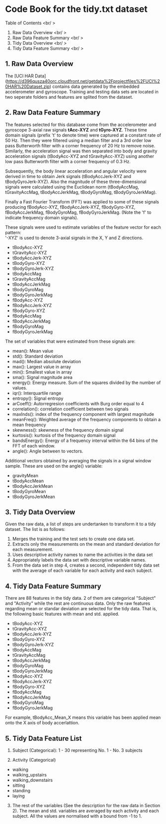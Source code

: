 Code Book for the tidy.txt dataset
==================================
Table of Contents <br/ >
1. Raw Data Overview <br/ >
2. Raw Data Feature Summary <br/ >
3. Tidy Data Overview <br/ >
4. Tidy Data Feature Summary <br/ >

## 1. Raw Data Overview
The [UCI HAR Data] (https://d396qusza40orc.cloudfront.net/getdata%2Fprojectfiles%2FUCI%20HAR%20Dataset.zip) contains data generated by the embedded accelerometer and gyroscope. Training and testing data sets are located in two seperate folders and features are splited from the dataset.

## 2. Raw Data Feature Summary
The features selected for this database come from the accelerometer and gyroscope 3-axial raw signals **tAcc-XYZ** and **tGyro-XYZ**. These time domain signals (prefix 't' to denote time) were captured at a constant rate of 50 Hz. Then they were filtered using a median filter and a 3rd order low pass Butterworth filter with a corner frequency of 20 Hz to remove noise. Similarly, the acceleration signal was then separated into body and gravity acceleration signals (tBodyAcc-XYZ and tGravityAcc-XYZ) using another low pass Butterworth filter with a corner frequency of 0.3 Hz. 

Subsequently, the body linear acceleration and angular velocity were derived in time to obtain Jerk signals (tBodyAccJerk-XYZ and tBodyGyroJerk-XYZ). Also the magnitude of these three-dimensional signals were calculated using the Euclidean norm (tBodyAccMag, tGravityAccMag, tBodyAccJerkMag, tBodyGyroMag, tBodyGyroJerkMag). 

Finally a Fast Fourier Transform (FFT) was applied to some of these signals producing fBodyAcc-XYZ, fBodyAccJerk-XYZ, fBodyGyro-XYZ, fBodyAccJerkMag, fBodyGyroMag, fBodyGyroJerkMag. (Note the 'f' to indicate frequency domain signals). 

These signals were used to estimate variables of the feature vector for each pattern:  
'-XYZ' is used to denote 3-axial signals in the X, Y and Z directions.

* tBodyAcc-XYZ
* tGravityAcc-XYZ
* tBodyAccJerk-XYZ
* tBodyGyro-XYZ
* tBodyGyroJerk-XYZ
* tBodyAccMag
* tGravityAccMag
* tBodyAccJerkMag
* tBodyGyroMag
* tBodyGyroJerkMag
* fBodyAcc-XYZ
* fBodyAccJerk-XYZ
* fBodyGyro-XYZ
* fBodyAccMag
* fBodyAccJerkMag
* fBodyGyroMag
* fBodyGyroJerkMag

The set of variables that were estimated from these signals are: 

* mean(): Mean value
* std(): Standard deviation
* mad(): Median absolute deviation 
* max(): Largest value in array
* min(): Smallest value in array
* sma(): Signal magnitude area
* energy(): Energy measure. Sum of the squares divided by the number of values. 
* iqr(): Interquartile range 
* entropy(): Signal entropy
* arCoeff(): Autorregresion coefficients with Burg order equal to 4
* correlation(): correlation coefficient between two signals
* maxInds(): index of the frequency component with largest magnitude
* meanFreq(): Weighted average of the frequency components to obtain a mean frequency
* skewness(): skewness of the frequency domain signal 
* kurtosis(): kurtosis of the frequency domain signal 
* bandsEnergy(): Energy of a frequency interval within the 64 bins of the FFT of each window.
* angle(): Angle between to vectors.

Additional vectors obtained by averaging the signals in a signal window sample. These are used on the angle() variable:

* gravityMean
* tBodyAccMean
* tBodyAccJerkMean
* tBodyGyroMean
* tBodyGyroJerkMean

## 3. Tidy Data Overview
Given the raw data, a list of steps are undertanken to transform it to a tidy dataset. The list is as follows:

1. Merges the training and the test sets to create one data set.
2. Extracts only the measurements on the mean and standard deviation for each measurement. 
3. Uses descriptive activity names to name the activities in the data set
4. Appropriately labels the data set with descriptive variable names. 
5. From the data set in step 4, creates a second, independent tidy data set with the average of each variable for each activity and each subject.

## 4. Tidy Data Feature Summary
There are 88 features in the tidy data. 2 of them are categorical "Subject" and "Activity" while the rest are continuous data. Only the raw features regarding mean or standar deviation are selected for the tidy data. That is, the following basic features with mean and std. applied.

* tBodyAcc-XYZ
* tGravityAcc-XYZ
* tBodyAccJerk-XYZ
* tBodyGyro-XYZ
* tBodyGyroJerk-XYZ
* tBodyAccMag
* tGravityAccMag
* tBodyAccJerkMag
* tBodyGyroMag
* tBodyGyroJerkMag
* fBodyAcc-XYZ
* fBodyAccJerk-XYZ
* fBodyGyro-XYZ
* fBodyAccMag
* fBodyAccJerkMag
* fBodyGyroMag
* fBodyGyroJerkMag

For example, tBodyAcc_Mean_X means this variable has been applied mean onto the X axis of body accerlattion.

## 5. Tidy Data Feature List
1. Subject (Categorical): 
1 - 30 representing No. 1 - No. 3 subjects

2. Activity (Categorical)
* walking
* walking_upstairs
* walking_downstairs
* sitting
* standing
* laying

3. The rest of the variables (See the description for the raw data in Section 2). The mean and std. variables are averaged by each activity and each subject. All the values are normalised with a bound from -1 to 1.
